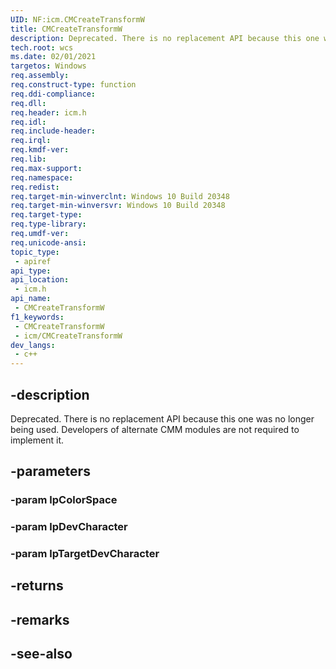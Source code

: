 ```yaml
---
UID: NF:icm.CMCreateTransformW
title: CMCreateTransformW
description: Deprecated. There is no replacement API because this one was no longer being used. Developers of alternate CMM modules are not required to implement it.
tech.root: wcs
ms.date: 02/01/2021
targetos: Windows
req.assembly: 
req.construct-type: function
req.ddi-compliance: 
req.dll: 
req.header: icm.h
req.idl: 
req.include-header: 
req.irql: 
req.kmdf-ver: 
req.lib: 
req.max-support: 
req.namespace: 
req.redist: 
req.target-min-winverclnt: Windows 10 Build 20348
req.target-min-winversvr: Windows 10 Build 20348
req.target-type: 
req.type-library: 
req.umdf-ver: 
req.unicode-ansi: 
topic_type:
 - apiref
api_type:
api_location:
 - icm.h
api_name:
 - CMCreateTransformW
f1_keywords:
 - CMCreateTransformW
 - icm/CMCreateTransformW
dev_langs:
 - c++
---
```


## -description

Deprecated. There is no replacement API because this one was no longer being used. Developers of alternate CMM modules are not required to implement it.

## -parameters

### -param lpColorSpace

### -param lpDevCharacter

### -param lpTargetDevCharacter

## -returns

## -remarks

## -see-also
